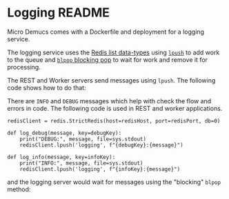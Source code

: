 # Logging README

Micro Demucs comes with a Dockerfile and deployment for a logging service.

The logging service uses the [Redis list data-types](https://redis.io/docs/data-types/lists/) using [`lpush`](https://redis.io/docs/data-types/lists/#basic-commands) to add work to the queue and [`blpop` blocking pop](https://redis.io/docs/data-types/lists/#blocking-commands) to wait for work and remove it for processing.

The REST and Worker servers send messages using `lpush`. The following code shows how to do that:

There are `INFO` and `DEBUG` messages which help with check the flow and errors in code. The following code is used in REST and worker applications.

```
redisClient = redis.StrictRedis(host=redisHost, port=redisPort, db=0)

def log_debug(message, key=debugKey):
    print("DEBUG:", message, file=sys.stdout)
    redisClient.lpush('logging', f"{debugKey}:{message}")

def log_info(message, key=infoKey):
    print("INFO:", message, file=sys.stdout)
    redisClient.lpush('logging', f"{infoKey}:{message}")
```

and the logging server would wait for messages using the "blocking" `blpop` method:
